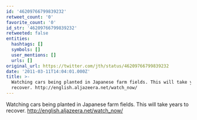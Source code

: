 ```yaml
---
id: '46209766799839232'
retweet_count: '0'
favorite_count: '0'
id_str: '46209766799839232'
retweeted: false
entities:
  hashtags: []
  symbols: []
  user_mentions: []
  urls: []
original_url: https://twitter.com/jth/status/46209766799839232
date: '2011-03-11T14:04:01.000Z'
title: >-
  Watching cars being planted in Japanese farm fields. This will take years to
  recover. http://english.aljazeera.net/watch_now/
---
```


Watching cars being planted in Japanese farm fields. This will take years to recover. http://english.aljazeera.net/watch_now/